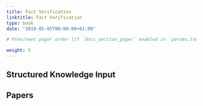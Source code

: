 ```yaml
---
title: Fact Verification
linktitle: Fact Verification
type: book
date: "2019-05-05T00:00:00+01:00"

# Prev/next pager order (if `docs_section_pager` enabled in `params.toml`)

weight: 5
---
```


## Structured Knowledge Input


## Papers

